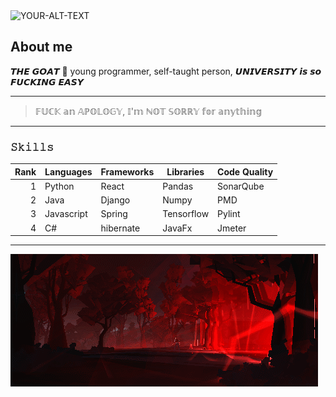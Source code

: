 <picture>
 <img alt="YOUR-ALT-TEXT" src="gift/explocionGif.gif">
</picture>

## About me

𝙏𝙃𝙀 𝙂𝙊𝘼𝙏 🐐 young programmer, self-taught person, 𝙐𝙉𝙄𝙑𝙀𝙍𝙎𝙄𝙏𝙔 𝙞𝙨 𝙨𝙤 𝙁𝙐𝘾𝙆𝙄𝙉𝙂 𝙀𝘼𝙎𝙔

---
> 𝔽𝕌ℂ𝕂 𝕒𝕟 𝔸ℙ𝕆𝕃𝕆𝔾𝕐, 𝕀'𝕞 ℕ𝕆𝕋 𝕊𝕆ℝℝ𝕐 𝕗𝕠𝕣 𝕒𝕟𝕪𝕥𝕙𝕚𝕟𝕘
---

### 𝚂𝚔𝚒𝚕𝚕𝚜

| Rank | Languages | Frameworks | Libraries  | Code Quality |
|-----:|-----------|------------|------------|--------------|
|     1| Python    | React      | Pandas     | SonarQube    |
|     2| Java      | Django     | Numpy      | PMD          |
|     3| Javascript| Spring     | Tensorflow | Pylint       |
|     4| C#        | hibernate  | JavaFx     | Jmeter       |

---

<picture>
 <img alt="YOUR-ALT-TEXT" src="gift/redForest.gif">
</picture>
